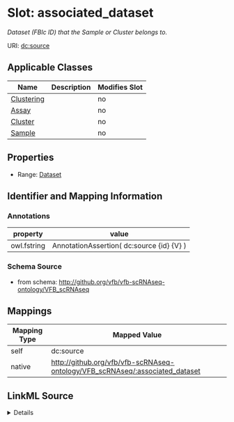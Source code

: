 

# Slot: associated_dataset


_Dataset (FBlc ID) that the Sample or Cluster belongs to._





URI: [dc:source](http://purl.org/dc/terms/source)



<!-- no inheritance hierarchy -->





## Applicable Classes

| Name | Description | Modifies Slot |
| --- | --- | --- |
| [Clustering](Clustering.md) |  |  no  |
| [Assay](Assay.md) |  |  no  |
| [Cluster](Cluster.md) |  |  no  |
| [Sample](Sample.md) |  |  no  |







## Properties

* Range: [Dataset](Dataset.md)





## Identifier and Mapping Information





### Annotations

| property | value |
| --- | --- |
| owl.fstring | AnnotationAssertion( dc:source {id} {V} ) |



### Schema Source


* from schema: http://github.org/vfb/vfb-scRNAseq-ontology/VFB_scRNAseq




## Mappings

| Mapping Type | Mapped Value |
| ---  | ---  |
| self | dc:source |
| native | http://github.org/vfb/vfb-scRNAseq-ontology/VFB_scRNAseq/:associated_dataset |




## LinkML Source

<details>
```yaml
name: associated_dataset
annotations:
  owl.fstring:
    tag: owl.fstring
    value: AnnotationAssertion( dc:source {id} {V} )
description: Dataset (FBlc ID) that the Sample or Cluster belongs to.
from_schema: http://github.org/vfb/vfb-scRNAseq-ontology/VFB_scRNAseq
rank: 1000
slot_uri: dc:source
alias: associated_dataset
domain_of:
- Sample
- Assay
- Clustering
- Cluster
range: Dataset

```
</details>